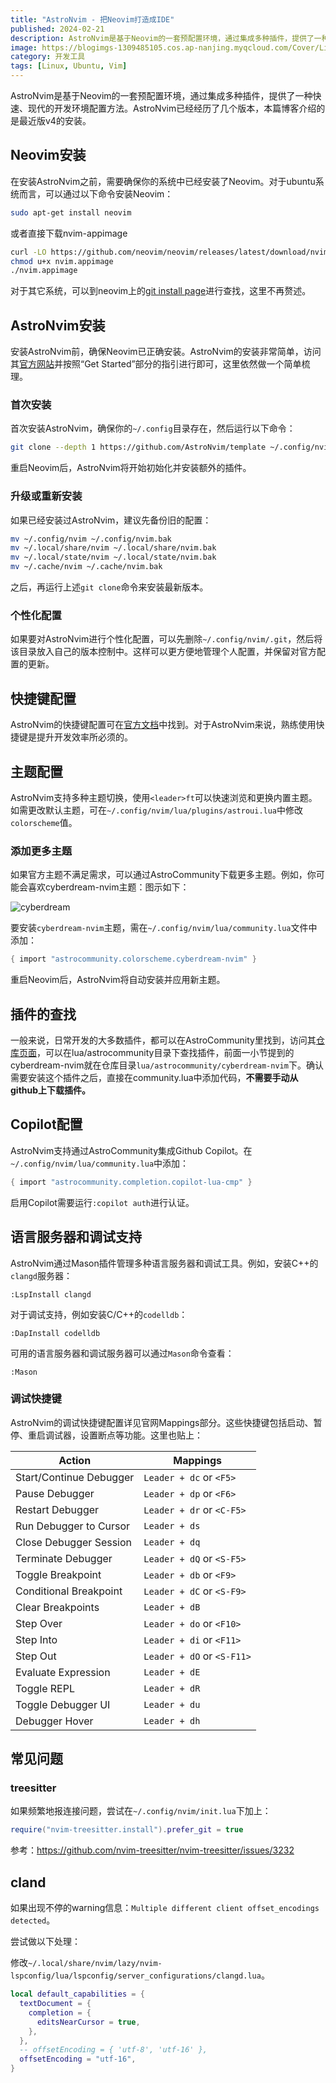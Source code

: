 ```yaml
---
title: "AstroNvim - 把Neovim打造成IDE"
published: 2024-02-21
description: AstroNvim是基于Neovim的一套预配置环境，通过集成多种插件，提供了一种快速、现代的开发环境配置方法。
image: https://blogimgs-1309485105.cos.ap-nanjing.myqcloud.com/Cover/Linux/2.jpg
category: 开发工具
tags: [Linux, Ubuntu, Vim]
---
```


AstroNvim是基于Neovim的一套预配置环境，通过集成多种插件，提供了一种快速、现代的开发环境配置方法。AstroNvim已经经历了几个版本，本篇博客介绍的是最近版v4的安装。

## Neovim安装

在安装AstroNvim之前，需要确保你的系统中已经安装了Neovim。对于ubuntu系统而言，可以通过以下命令安装Neovim：

```bash
sudo apt-get install neovim
```

或者直接下载nvim-appimage

```bash
curl -LO https://github.com/neovim/neovim/releases/latest/download/nvim.appimage
chmod u+x nvim.appimage
./nvim.appimage
```

对于其它系统，可以到neovim上的[git install page](https://github.com/neovim/neovim/blob/master/INSTALL.md)进行查找，这里不再赘述。

## AstroNvim安装

安装AstroNvim前，确保Neovim已正确安装。AstroNvim的安装非常简单，访问其[官方网站](https://astronvim.com/)并按照“Get Started”部分的指引进行即可，这里依然做一个简单梳理。

### 首次安装

首次安装AstroNvim，确保你的`~/.config`目录存在，然后运行以下命令：

```bash
git clone --depth 1 https://github.com/AstroNvim/template ~/.config/nvim
```

重启Neovim后，AstroNvim将开始初始化并安装额外的插件。

### 升级或重新安装

如果已经安装过AstroNvim，建议先备份旧的配置：

```bash
mv ~/.config/nvim ~/.config/nvim.bak
mv ~/.local/share/nvim ~/.local/share/nvim.bak
mv ~/.local/state/nvim ~/.local/state/nvim.bak
mv ~/.cache/nvim ~/.cache/nvim.bak
```

之后，再运行上述`git clone`命令来安装最新版本。

### 个性化配置

如果要对AstroNvim进行个性化配置，可以先删除`~/.config/nvim/.git`，然后将该目录放入自己的版本控制中。这样可以更方便地管理个人配置，并保留对官方配置的更新。

## 快捷键配置

AstroNvim的快捷键配置可在[官方文档](https://docs.astronvim.com/mappings)中找到。对于AstroNvim来说，熟练使用快捷键是提升开发效率所必须的。

## 主题配置

AstroNvim支持多种主题切换，使用`<leader>ft`可以快速浏览和更换内置主题。如需更改默认主题，可在`~/.config/nvim/lua/plugins/astroui.lua`中修改`colorscheme`值。

### 添加更多主题

如果官方主题不满足需求，可以通过AstroCommunity下载更多主题。例如，你可能会喜欢cyberdream-nvim主题：图示如下：

![cyberdream](https://b3logfile.com/siyuan/1644568593533/assets/cyberdream-20240528145632-jwmwez5.png)


要安装`cyberdream-nvim`主题，需在`~/.config/nvim/lua/community.lua`文件中添加：

```lua
{ import "astrocommunity.colorscheme.cyberdream-nvim" }
```

重启Neovim后，AstroNvim将自动安装并应用新主题。

## 插件的查找

一般来说，日常开发的大多数插件，都可以在AstroCommunity里找到，访问其[仓库页面](https://github.com/AstroNvim/astrocommunity/tree/main)，可以在lua/astrocommunity目录下查找插件，前面一小节提到的cyberdream-nvim就在仓库目录`lua/astrocommunity/cyberdream-nvim`下。确认需要安装这个插件之后，直接在community.lua中添加代码，**不需要手动从github上下载插件。**

## Copilot配置

AstroNvim支持通过AstroCommunity集成Github Copilot。在`~/.config/nvim/lua/community.lua`中添加：

```lua
{ import "astrocommunity.completion.copilot-lua-cmp" }
```

启用Copilot需要运行`:copilot auth`进行认证。

## 语言服务器和调试支持

AstroNvim通过Mason插件管理多种语言服务器和调试工具。例如，安装C++的`clangd`服务器：

```vim
:LspInstall clangd
```

对于调试支持，例如安装C/C++的`codelldb`：

```vim
:DapInstall codelldb
```

可用的语言服务器和调试服务器可以通过`Mason`命令查看：

```vim
:Mason
```

### 调试快捷键

AstroNvim的调试快捷键配置详见官网Mappings部分。这些快捷键包括启动、暂停、重启调试器，设置断点等功能。这里也贴上：

| Action                  | Mappings |
| ------------------------- | ---------- |
| Start/Continue Debugger | `Leader + dc` or `<F5>`     |
| Pause Debugger          | `Leader + dp` or `<F6>`     |
| Restart Debugger        | `Leader + dr` or `<C-F5>`     |
| Run Debugger to Cursor  | `Leader + ds`         |
| Close Debugger Session  | `Leader + dq`         |
| Terminate Debugger      | `Leader + dQ` or `<S-F5>`     |
| Toggle Breakpoint       | `Leader + db` or `<F9>`     |
| Conditional Breakpoint  | `Leader + dC` or `<S-F9>`     |
| Clear Breakpoints       | `Leader + dB`         |
| Step Over               | `Leader + do` or `<F10>`     |
| Step Into               | `Leader + di` or `<F11>`     |
| Step Out                | `Leader + dO` or `<S-F11>`     |
| Evaluate Expression     | `Leader + dE`         |
| Toggle REPL             | `Leader + dR`         |
| Toggle Debugger UI      | `Leader + du`         |
| Debugger Hover          | `Leader + dh`         |

## 常见问题

### treesitter

如果频繁地报连接问题，尝试在`~/.config/nvim/init.lua`下加上：

```lua
require("nvim-treesitter.install").prefer_git = true
```

参考：https://github.com/nvim-treesitter/nvim-treesitter/issues/3232

## cland

如果出现不停的warning信息：`Multiple different client offset_encodings detected`。

尝试做以下处理：

修改`~/.local/share/nvim/lazy/nvim-lspconfig/lua/lspconfig/server_configurations/clangd.lua`。

```lua
local default_capabilities = {
  textDocument = {
    completion = {
      editsNearCursor = true,
    },
  },
  -- offsetEncoding = { 'utf-8', 'utf-16' },
  offsetEncoding = "utf-16",
}
```
